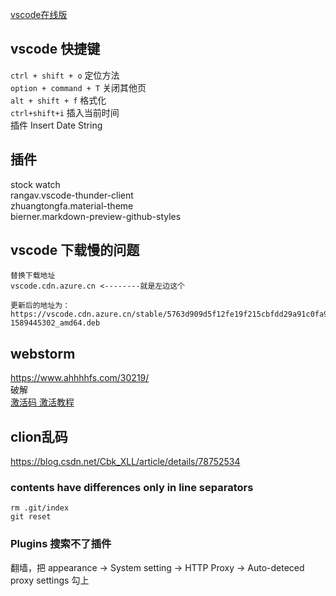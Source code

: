 [vscode在线版](https://vscode.dev/)  
## vscode 快捷键
`ctrl + shift + o` 定位方法  
`option + command + T` 关闭其他页  
`alt + shift + f` 格式化  
`ctrl+shift+i` 插入当前时间  
插件 Insert Date String   
## 插件
stock watch  
rangav.vscode-thunder-client  
zhuangtongfa.material-theme  
bierner.markdown-preview-github-styles  

## vscode 下载慢的问题

```
替换下载地址
vscode.cdn.azure.cn <--------就是左边这个

更新后的地址为：https://vscode.cdn.azure.cn/stable/5763d909d5f12fe19f215cbfdd29a91c0fa9208a/code_1.45.1-1589445302_amd64.deb
```

## webstorm
<https://www.ahhhhfs.com/30219/>  
破解  
[激活码 激活教程](https://github.com/wenyanjun/free-code)
## clion乱码
<https://blog.csdn.net/Cbk_XLL/article/details/78752534>  

### contents have differences only in line separators

```
rm .git/index
git reset
```

### Plugins 搜索不了插件

翻墙，把 appearance -> System setting -> HTTP Proxy -> Auto-deteced proxy settings 勾上
